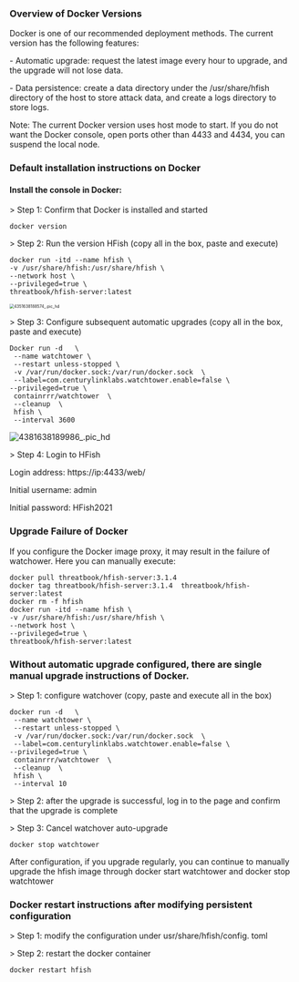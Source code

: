 ### Overview of Docker Versions 

Docker is one of our recommended deployment methods. The current version has the following features: 

\- Automatic upgrade: request the latest image every hour to upgrade, and the upgrade will not lose data. 

\- Data persistence: create a data directory under the /usr/share/hfish directory of the host to store attack data, and create a logs directory to store logs. 

Note: The current Docker version uses host mode to start. If you do not want the Docker console, open ports other than 4433 and 4434, you can suspend the local node. 

### Default installation instructions on Docker 

#### Install the console in Docker: 

\> Step 1: Confirm that Docker is installed and started 

```
docker version 
```

\> Step 2: Run the version HFish (copy all in the box, paste and execute) 

```
docker run -itd --name hfish \
-v /usr/share/hfish:/usr/share/hfish \
--network host \
--privileged=true \
threatbook/hfish-server:latest
```

<img src="https://hfish.net/images/4351638188574_.pic_hd.jpg" alt="4351638188574_.pic_hd" style="zoom:50%;" /> 

\> Step 3: Configure subsequent automatic upgrades (copy all in the box, paste and execute) 

```
Docker run -d   \
 --name watchtower \
 --restart unless-stopped \
 -v /var/run/docker.sock:/var/run/docker.sock  \
 --label=com.centurylinklabs.watchtower.enable=false \
--privileged=true \
 containrrr/watchtower  \
 --cleanup  \
 hfish \
 --interval 3600
```

![4381638189986_.pic_hd](https://hfish.net/images/4381638189986_.pic_hd.jpg)

 

\> Step 4: Login to HFish 

Login address: https://ip:4433/web/ 

Initial username: admin 

Initial password: HFish2021 

### Upgrade Failure of Docker 

If you configure the Docker image proxy, it may result in the failure of watchower. Here you can manually execute:  

```
docker pull threatbook/hfish-server:3.1.4  
docker tag threatbook/hfish-server:3.1.4  threatbook/hfish-server:latest  
docker rm -f hfish  
docker run -itd --name hfish \
-v /usr/share/hfish:/usr/share/hfish \
--network host \
--privileged=true \
threatbook/hfish-server:latest
```



### Without automatic upgrade configured, there are single manual upgrade instructions of Docker. 

\> Step 1: configure watchover (copy, paste and execute all in the box) 

```
docker run -d   \
 --name watchtower \
 --restart unless-stopped \
 -v /var/run/docker.sock:/var/run/docker.sock  \
 --label=com.centurylinklabs.watchtower.enable=false \
--privileged=true \
 containrrr/watchtower  \
 --cleanup  \
 hfish \
 --interval 10
```

 

\> Step 2: after the upgrade is successful, log in to the page and confirm that the upgrade is complete 

\> Step 3: Cancel watchover auto-upgrade 

```
docker stop watchtower
```

 

After configuration, if you upgrade regularly, you can continue to manually upgrade the hfish image through docker start watchtower and docker stop watchtower 



### Docker restart instructions after modifying persistent configuration 

\> Step 1: modify the configuration under usr/share/hfish/config. toml 

\> Step 2: restart the docker container 

```
docker restart hfish
```

 

 

 

 

 

 